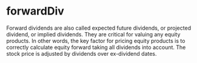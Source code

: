 # forwardDiv
Forward dividends are also called expected future dividends, or projected dividend, or implied dividends. They are critical for valuing any equity products. In other words, the key factor for pricing equity products is to correctly calculate equity forward taking all dividends into account. The stock price is adjusted by dividends over ex-dividend dates. 
